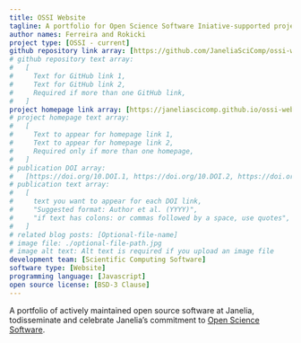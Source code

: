 ```yaml
---
title: OSSI Website
tagline: A portfolio for Open Science Software Iniative-supported projects
author names: Ferreira and Rokicki
project type: [OSSI - current]
github repository link array: [https://github.com/JaneliaSciComp/ossi-website]
# github repository text array:
#   [
#     Text for GitHub link 1,
#     Text for GitHub link 2,
#     Required if more than one GitHub link,
#   ]
project homepage link array: [https://janeliascicomp.github.io/ossi-website/]
# project homepage text array:
#   [
#     Text to appear for homepage link 1,
#     Text to appear for homepage link 2,
#     Required only if more than one homepage,
#   ]
# publication DOI array:
#   [https://doi.org/10.DOI.1, https://doi.org/10.DOI.2, https://doi.org/10.DOI.n]
# publication text array:
#   [
#     text you want to appear for each DOI link,
#     "Suggested format: Author et al. (YYYY)",
#     "if text has colons: or commas followed by a space, use quotes",
#   ]
# related blog posts: [Optional-file-name]
# image file: ./optional-file-path.jpg
# image alt text: Alt text is required if you upload an image file
development team: [Scientific Computing Software]
software type: [Website]
programming language: [Javascript]
open source license: [BSD-3 Clause]
---
```


A portfolio of actively maintained open source software at Janelia, todisseminate and celebrate Janelia’s commitment to [Open Science Software](https://www.janelia.org/node/67970).
